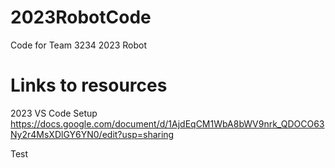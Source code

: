 # 2023RobotCode
Code for Team 3234 2023 Robot

# Links to resources
2023 VS Code Setup
https://docs.google.com/document/d/1AjdEqCM1WbA8bWV9nrk_QDOCO63Ny2r4MsXDlGY6YN0/edit?usp=sharing


Test